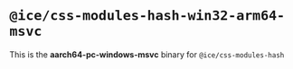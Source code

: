 # `@ice/css-modules-hash-win32-arm64-msvc`

This is the **aarch64-pc-windows-msvc** binary for `@ice/css-modules-hash`
